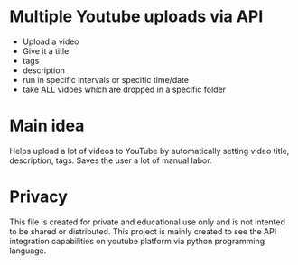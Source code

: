 # Multiple Youtube uploads via API
- Upload a video
- Give it a title
- tags
- description
- run in specific intervals or specific time/date
- take ALL vidoes which are dropped in a specific folder
# Main idea
Helps upload a lot of videos to YouTube by automatically setting video title, description, tags. Saves the user a lot of manual labor.
# Privacy
This file is created for private and educational use only and is not intented to be shared or distributed. This project is mainly created to see the API integration capabilities on youtube platform via python programming language.
